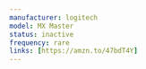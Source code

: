 ```yaml
---
manufacturer: logitech
model: MX Master
status: inactive
frequency: rare
links: [https://amzn.to/47bdT4Y]
---
```

